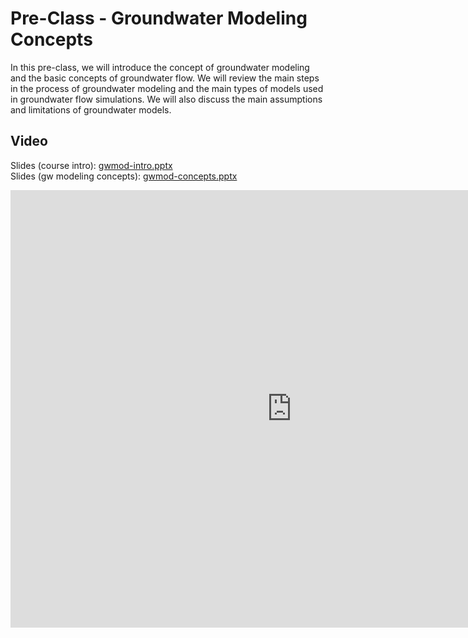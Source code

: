 # Pre-Class - Groundwater Modeling Concepts

In this pre-class, we will introduce the concept of groundwater modeling and the basic concepts of groundwater flow. We will review the main steps in the process of groundwater modeling and the main types of models used in groundwater flow simulations. We will also discuss the main assumptions and limitations of groundwater models.

## Video

Slides (course intro): [gwmod-intro.pptx](gwmod-intro.pptx)<br>
Slides (gw modeling concepts): [gwmod-concepts.pptx](gwmod-concepts.pptx)

<iframe width="900" height="700" src="https://www.youtube.com/embed/HISlo-Kqnao?si=Mgp20TZYsDlt3YK6" title="YouTube 
video player" frameborder="0" allow="accelerometer; autoplay; clipboard-write; encrypted-media; gyroscope; picture-in-picture; web-share" referrerpolicy="strict-origin-when-cross-origin" allowfullscreen></iframe>